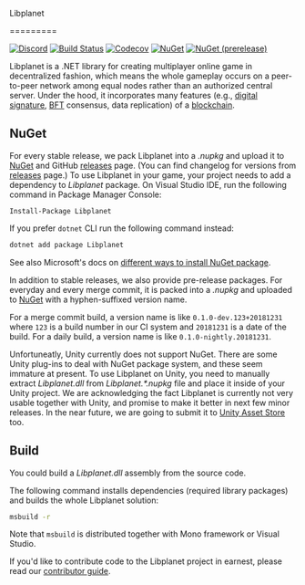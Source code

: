 Libplanet

=========

[![Discord](https://img.shields.io/discord/539405872346955788.svg?color=7289da&logo=discord&logoColor=white)][Discord]
[![Build Status](https://travis-ci.com/planetarium/libplanet.svg?branch=master)][Travis CI]
[![Codecov](https://codecov.io/gh/planetarium/libplanet/branch/master/graph/badge.svg)][Codecov]
[![NuGet](https://img.shields.io/nuget/v/Libplanet.svg?style=flat)][NuGet]
[![NuGet (prerelease)](https://img.shields.io/nuget/vpre/Libplanet.svg?style=flat)][NuGet]

Libplanet is a .NET library for creating multiplayer online game in
decentralized fashion, which means the whole gameplay occurs on a
peer-to-peer network among equal nodes rather than an authorized central
server.  Under the hood, it incorporates many features (e.g.,
[digital signature], [BFT] consensus, data replication) of a [blockchain].

[Discord]: https://discord.gg/ue9fgc3
[Travis CI]: https://travis-ci.com/planetarium/libplanet
[Codecov]: https://codecov.io/gh/planetarium/libplanet
[NuGet]: https://www.nuget.org/packages/Libplanet/
[digital signature]: https://en.wikipedia.org/wiki/Digital_signature
[BFT]: https://en.wikipedia.org/wiki/Byzantine_fault_tolerance
[blockchain]: https://en.wikipedia.org/wiki/Blockchain


NuGet
-----

For every stable release, we pack Libplanet into a *.nupkg* and
upload it to [NuGet] and GitHub [releases] page.
(You can find changelog for versions from [releases] page.)
To use Libplanet in your game, your project needs to add a dependency
to *Libplanet* package.  On Visual Studio IDE, run the following command
in Package Manager Console:

    Install-Package Libplanet

If you prefer `dotnet` CLI run the following command instead:

~~~~~~~~ bash
dotnet add package Libplanet
~~~~~~~~

See also Microsoft's docs on [different ways to install NuGet package][1].

In addition to stable releases, we also provide pre-release packages.
For everyday and every merge commit, it is packed into a *.nupkg*
and uploaded to [NuGet] with a hyphen-suffixed version name.

For a merge commit build, a version name is like `0.1.0-dev.123+20181231` where
`123` is a build number in our CI system and `20181231` is a date of the build.
For a daily build, a version name is like `0.1.0-nightly.20181231`.

Unfortuneatly, Unity currently does not support NuGet.  There are some Unity
plug-ins to deal with NuGet package system, and these seem immature at present.
To use Libplanet on Unity, you need to manually extract *Libplanet.dll*
from *Libplanet.\*.nupkg* file and place it inside of your Unity project.
We are acknowledging the fact Libplanet is currently not very usable together
with Unity, and promise to make it better in next few minor releases.
In the near future, we are going to submit it to [Unity Asset Store] too.

[releases]: https://github.com/planetarium/libplanet/releases
[Unity Asset Store]: https://assetstore.unity.com/
[1]: https://docs.microsoft.com/nuget/consume-packages/ways-to-install-a-package


Build
-----

You could build a *Libplanet.dll* assembly from the source code.

The following command installs dependencies (required library packages) and
builds the whole Libplanet solution:

~~~~~~~~ bash
msbuild -r
~~~~~~~~

Note that `msbuild` is distributed together with Mono framework or
Visual Studio.

If you'd like to contribute code to the Libplanet project in earnest,
please read our [contributor guide](CONTRIBUTING.md).
